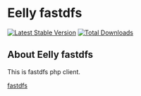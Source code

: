 # Eelly fastdfs

[![Latest Stable Version](https://poser.pugx.org/eelly/fastdfs/v/stable.png)](https://packagist.org/packages/eelly/fastdfs)
[![Total Downloads](https://poser.pugx.org/eelly/fastdfs/downloads.png)](https://packagist.org/packages/eelly/fastdfs)

## About Eelly fastdfs

This is fastdfs php client.

[fastdfs](https://github.com/happyfish100/fastdfs)